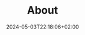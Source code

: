 ---
title: About
date: 2024-05-03T22:18:06+02:00
heading: Some stuff about me
description: We are specialized in developing forward-thinking brand identities, websites, illustration and animation for all types of customers. And we do this by bringing our customers through each phase of the design process with us.
---